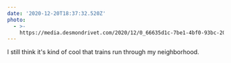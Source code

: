 ```yaml
---
date: '2020-12-20T18:37:32.520Z'
photo:
  - >-
    https://media.desmondrivet.com/2020/12/0_66635d1c-7be1-4bf0-93bc-20886219c923.jpg
---
```


I still think it's kind of cool that trains run through my neighborhood.
